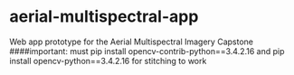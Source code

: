 # aerial-multispectral-app
Web app prototype for the Aerial Multispectral Imagery Capstone
####important:
must pip install opencv-contrib-python==3.4.2.16
and pip install opencv-python==3.4.2.16
for stitching to work